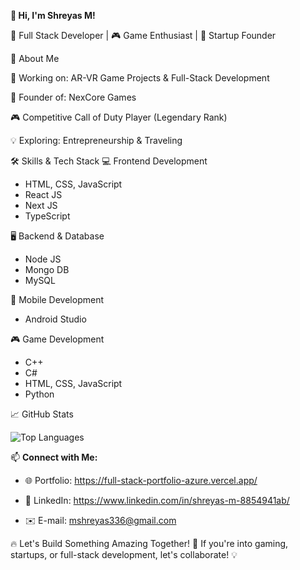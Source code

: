 **👋 Hi, I'm Shreyas M!**

🚀 Full Stack Developer | 🎮 Game Enthusiast | 🚚 Startup Founder



🌟 About Me

🔭 Working on: AR-VR Game Projects & Full-Stack Development

🚀 Founder of: NexCore Games

🎮 Competitive Call of Duty Player (Legendary Rank)

💡 Exploring: Entrepreneurship & Traveling

🛠 Skills & Tech Stack
💻 Frontend Development
- HTML, CSS, JavaScript
- React JS
- Next JS
- TypeScript
  
🖥 Backend & Database
- Node JS
- Mongo DB
- MySQL
  
📱 Mobile Development
- Android Studio

🎮 Game Development
- C++
- C#
- HTML, CSS, JavaScript
- Python

📈 GitHub Stats

 
 ![Top Languages](https://github-readme-stats.vercel.app/api/top-langs/?username=ShreyasM&layout=compact&theme=dark)  

📫 **Connect with Me:**  

- 🌐 Portfolio: https://full-stack-portfolio-azure.vercel.app/

- 🏢 LinkedIn: https://www.linkedin.com/in/shreyas-m-8854941ab/ 

- ✉️ E-mail: mshreyas336@gmail.com  

🔥 Let's Build Something Amazing Together! 🚀 If you're into gaming, startups, or full-stack development, let's collaborate! 💡
